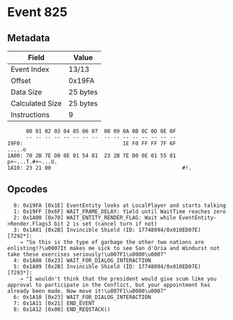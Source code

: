 # Event 825

## Metadata

| Field           | Value    |
|-----------------|----------|
| Event Index     | 13/13    |
| Offset          | 0x19FA   |
| Data Size       | 25 bytes |
| Calculated Size | 25 bytes |
| Instructions    | 9        |

```
      00 01 02 03 04 05 06 07  08 09 0A 0B 0C 0D 0E 0F
      -- -- -- -- -- -- -- --  -- -- -- -- -- -- -- --
19F0:                                1E F0 FF FF 7F 6F            .....o
1A00: 70 2B 7E D0 0E 01 54 81  23 2B 7E D0 0E 01 55 81  p+~...T.#+~...U.
1A10: 23 21 00                                          #!.             
```

## Opcodes

```
  0: 0x19FA [0x1E] EventEntity looks at LocalPlayer and starts talking
  1: 0x19FF [0x6F] WAIT_FRAME_DELAY: Yield until WaitTime reaches zero
  2: 0x1A00 [0x70] WAIT_ENTITY_RENDER_FLAG: Wait while EventEntity->Render.Flags3 bit 2 is set (cancel turn if not)
  3: 0x1A01 [0x2B] Invincible Shield (ID: 17748094/0x010ED07E) [7292*]:
    → "So this is the type of garbage the other two nations are enlisting!?\u0007It makes me sick to see San d'Oria and Windurst not take these exercises seriously!\u007F1\u0000\u0007"
  4: 0x1A08 [0x23] WAIT_FOR_DIALOG_INTERACTION
  5: 0x1A09 [0x2B] Invincible Shield (ID: 17748094/0x010ED07E) [7293*]:
    → "I wouldn't think that the president would give scum like you approval to participate in the Conflict, but your appointment has already been made. Now move it!\u007F1\u0000\u0007"
  6: 0x1A10 [0x23] WAIT_FOR_DIALOG_INTERACTION
  7: 0x1A11 [0x21] END_EVENT
  8: 0x1A12 [0x00] END_REQSTACK()
```
